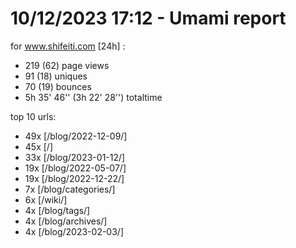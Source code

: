 # 10/12/2023 17:12 - Umami report
for www.shifeiti.com [24h] :

 - 219 (62) page views
 - 91 (18) uniques
 - 70 (19) bounces
 - 5h 35' 46'' (3h 22' 28'') totaltime


top 10 urls:
 - 49x [/blog/2022-12-09/]
 - 45x [/]
 - 33x [/blog/2023-01-12/]
 - 19x [/blog/2022-05-07/]
 - 19x [/blog/2022-12-22/]
 - 7x [/blog/categories/]
 - 6x [/wiki/]
 - 4x [/blog/tags/]
 - 4x [/blog/archives/]
 - 4x [/blog/2023-02-03/]


